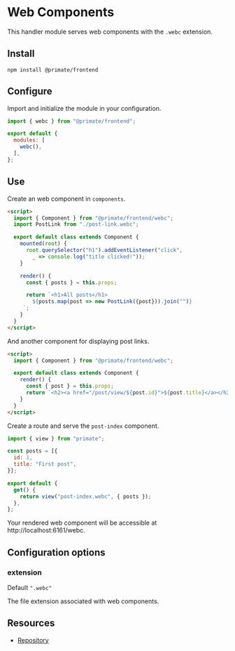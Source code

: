 # Web Components

This handler module serves web components with the `.webc` extension.

## Install

`npm install @primate/frontend`

## Configure

Import and initialize the module in your configuration.

```js caption=primate.config.js
import { webc } from "@primate/frontend";

export default {
  modules: [
    webc(),
  ],
};
```

## Use

Create an web component in `components`.

```html caption=components/post-index.webc
<script>
  import { Component } from "@primate/frontend/webc";
  import PostLink from "./post-link.webc";

  export default class extends Component {
    mounted(root) {
      root.querySelector("h1").addEventListener("click", 
        _ => console.log("title clicked!"));
    }

    render() {
      const { posts } = this.props;

      return `<h1>All posts</h1>
        ${posts.map(post => new PostLink({post})).join("")}
     `;
    }
  }
</script>
```

And another component for displaying post links.

```html caption=components/post-link.webc
<script>
  import { Component } from "@primate/frontend/webc";

  export default class extends Component {
    render() {
      const { post } = this.props;
      return `<h2><a href="/post/view/${post.id}">${post.title}</a></h2>`;
    }
  }
</script>
```

Create a route and serve the `post-index` component.

```js caption=routes/webc.js
import { view } from "primate";

const posts = [{
  id: 1,
  title: "First post",
}];

export default {
  get() {
    return view("post-index.webc", { posts });
  },
};
```

Your rendered web component will be accessible at http://localhost:6161/webc.

## Configuration options

### extension

Default `".webc"`

The file extension associated with web components.

## Resources

* [Repository][repo]

[repo]: https://github.com/primatejs/primate/tree/master/packages/frontend
